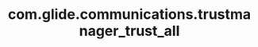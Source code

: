 ---
weight: 79
layout: page
title: com.glide.communications.trustmanager_trust_all
description: ""
value: "false"
---